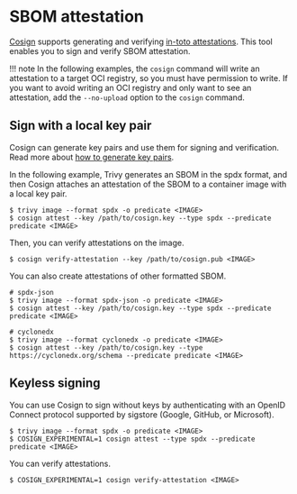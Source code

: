 # SBOM attestation

[Cosign](https://github.com/sigstore/cosign) supports generating and verifying [in-toto attestations](https://github.com/in-toto/attestation). This tool enables you to sign and verify SBOM attestation.

!!! note
    In the following examples, the `cosign` command will write an attestation to a target OCI registry, so you must have permission to write.
    If you want to avoid writing an OCI registry and only want to see an attestation, add the `--no-upload` option to the `cosign` command.

## Sign with a local key pair

Cosign can generate key pairs and use them for signing and verification. Read more about [how to generate key pairs](https://docs.sigstore.dev/cosign/key-generation).

In the following example, Trivy generates an SBOM in the spdx format, and then Cosign attaches an attestation of the SBOM to a container image with a local key pair.

```
$ trivy image --format spdx -o predicate <IMAGE>
$ cosign attest --key /path/to/cosign.key --type spdx --predicate predicate <IMAGE>
```

Then, you can verify attestations on the image.

```
$ cosign verify-attestation --key /path/to/cosign.pub <IMAGE>
```

You can also create attestations of other formatted SBOM.

```
# spdx-json
$ trivy image --format spdx-json -o predicate <IMAGE>
$ cosign attest --key /path/to/cosign.key --type spdx --predicate predicate <IMAGE>

# cyclonedx
$ trivy image --format cyclonedx -o predicate <IMAGE>
$ cosign attest --key /path/to/cosign.key --type https://cyclonedx.org/schema --predicate predicate <IMAGE>
```

## Keyless signing

You can use Cosign to sign without keys by authenticating with an OpenID Connect protocol supported by sigstore (Google, GitHub, or Microsoft).

```
$ trivy image --format spdx -o predicate <IMAGE>
$ COSIGN_EXPERIMENTAL=1 cosign attest --type spdx --predicate predicate <IMAGE>
```

You can verify attestations.
```
$ COSIGN_EXPERIMENTAL=1 cosign verify-attestation <IMAGE>
```
